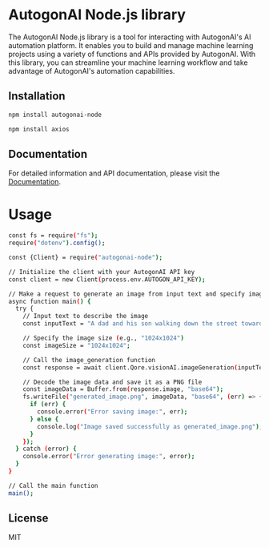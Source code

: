 # AutogonAI Node.js library

The AutogonAI Node.js library is a tool for interacting with AutogonAI's AI automation platform. It enables you to build and manage machine learning projects using a variety of functions and APIs provided by AutogonAI. With this library, you can streamline your machine learning workflow and take advantage of AutogonAI's automation capabilities.

## Installation

```bash
npm install autogonai-node
```

```bash
npm install axios
```

## Documentation

For detailed information and API documentation, please visit the [Documentation](https://docs.autogon.ai/).

# Usage

```bash
const fs = require("fs");
require("dotenv").config();

const {Client} = require("autogonai-node");

// Initialize the client with your AutogonAI API key
const client = new Client(process.env.AUTOGON_API_KEY);

// Make a request to generate an image from input text and specify image size
async function main() {
  try {
    // Input text to describe the image
    const inputText = "A dad and his son walking down the street towards a park";

    // Specify the image size (e.g., "1024x1024")
    const imageSize = "1024x1024";

    // Call the image_generation function
    const response = await client.Qore.visionAI.imageGeneration(inputText, imageSize);

    // Decode the image data and save it as a PNG file
    const imageData = Buffer.from(response.image, "base64");
    fs.writeFile("generated_image.png", imageData, "base64", (err) => {
      if (err) {
        console.error("Error saving image:", err);
      } else {
        console.log("Image saved successfully as generated_image.png");
      }
    });
  } catch (error) {
    console.error("Error generating image:", error);
  }
}

// Call the main function
main();
```

## License

MIT

